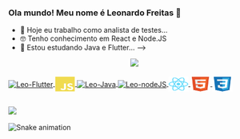 ### Ola mundo! Meu nome é Leonardo Freitas 👋

- 🔭 Hoje eu trabalho como analista de testes...
- 🤓 Tenho conhecimento em React e Node.JS
- 🌱 Estou estudando Java e Flutter...
-->
<div align="center">
  <a href="https://github.com/LfreitasA">
  <img height="180em" src="https://github-readme-stats.vercel.app/api?username=LfreitasA&show_icons=true&theme=dracula&include_all_commits=true&count_private=true"/>
</div>

          
<div style="display: inline_block"><br>
  <img align="center" alt="Leo-Flutter"    height="30" width="40" src="https://cdn.jsdelivr.net/gh/devicons/devicon/icons/flutter/flutter-original.svg">
  <img align="center" alt="Leo-JavaScript" height="30" width="40" src="https://raw.githubusercontent.com/devicons/devicon/master/icons/javascript/javascript-plain.svg">
  <img align="center" alt="Leo-Java"       height="30" width="40" src="https://cdn.jsdelivr.net/gh/devicons/devicon/icons/java/java-original-wordmark.svg">
  <img align="center" alt="Leo-nodeJS"       height="30" width="40" src="https://cdn.jsdelivr.net/gh/devicons/devicon/icons/nodejs/nodejs-original-wordmark.svg" >
          
  <img align="center" alt="Rafa-React" height="30" width="40" src="https://raw.githubusercontent.com/devicons/devicon/master/icons/react/react-original.svg">
  <img align="center" alt="Rafa-HTML" height="30" width="40" src="https://raw.githubusercontent.com/devicons/devicon/master/icons/html5/html5-original.svg">
  <img align="center" alt="Rafa-CSS" height="30" width="40" src="https://raw.githubusercontent.com/devicons/devicon/master/icons/css3/css3-original.svg">

</div>
  
  ##
 
<div> 
  <a href="https://www.linkedin.com/in/leonardoafreitas/" target="_blank"><img src="https://img.shields.io/badge/-LinkedIn-%230077B5?style=for-the-badge&logo=linkedin&logoColor=white" target="_blank"></a> 
  
   ![Snake animation](https://github.com/LfreitasA/LfreitasA/blob/output/github-contribution-grid-snake.svg)
  
</div>
